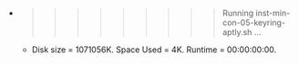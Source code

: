 * >>>>>>>>> Running inst-min-con-05-keyring-aptly.sh ...
  * Disk size = 1071056K. Space Used = 4K. Runtime = 00:00:00:00.
